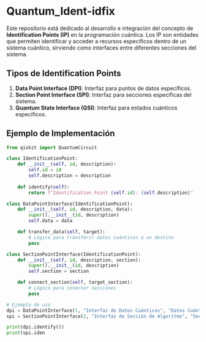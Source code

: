 

# Quantum_Ident-idfix

Este repositorio está dedicado al desarrollo e integración del concepto de **Identification Points (IP)** en la programación cuántica. Los IP son entidades que permiten identificar y acceder a recursos específicos dentro de un sistema cuántico, sirviendo como interfaces entre diferentes secciones del sistema.

## Tipos de Identification Points
1. **Data Point Interface (DPI)**: Interfaz para puntos de datos específicos.
2. **Section Point Interface (SPI)**: Interfaz para secciones específicas del sistema.
3. **Quantum State Interface (QSI)**: Interfaz para estados cuánticos específicos.

## Ejemplo de Implementación
```python
from qiskit import QuantumCircuit

class IdentificationPoint:
    def __init__(self, id, description):
        self.id = id
        self.description = description
    
    def identify(self):
        return f"Identification Point {self.id}: {self.description}"

class DataPointInterface(IdentificationPoint):
    def __init__(self, id, description, data):
        super().__init__(id, description)
        self.data = data

    def transfer_data(self, target):
        # Lógica para transferir datos cuánticos a un destino
        pass

class SectionPointInterface(IdentificationPoint):
    def __init__(self, id, description, section):
        super().__init__(id, description)
        self.section = section

    def connect_section(self, target_section):
        # Lógica para conectar secciones
        pass

# Ejemplo de uso
dpi = DataPointInterface(1, "Interfaz de Datos Cuánticos", "Datos Cuánticos")
spi = SectionPointInterface(2, "Interfaz de Sección de Algoritmo", "Sección Cuántica")

print(dpi.identify())
print(spi.iden
